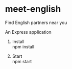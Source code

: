 # meet-english
Find English partners near you


An Express application
1. Install\
npm install

2. Start\
npm start
